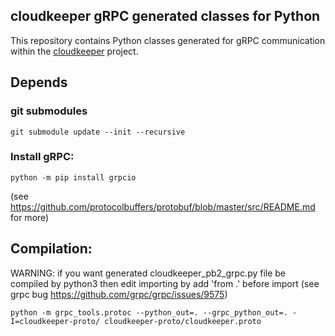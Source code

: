 ## cloudkeeper gRPC generated classes for Python

This repository contains Python classes generated for gRPC communication within the [cloudkeeper](https://github.com/the-cloudkeeper-project/cloudkeeper) project.

## Depends
### git submodules
```
git submodule update --init --recursive
```

### Install gRPC:
```
python -m pip install grpcio
```

(see https://github.com/protocolbuffers/protobuf/blob/master/src/README.md for more)

## Compilation:
WARNING: if you want generated cloudkeeper_pb2_grpc.py file be compiled by python3 then edit importing by add 'from .' before import (see grpc bug  https://github.com/grpc/grpc/issues/9575)
```
python -m grpc_tools.protoc --python_out=. --grpc_python_out=. -I=cloudkeeper-proto/ cloudkeeper-proto/cloudkeeper.proto
```
